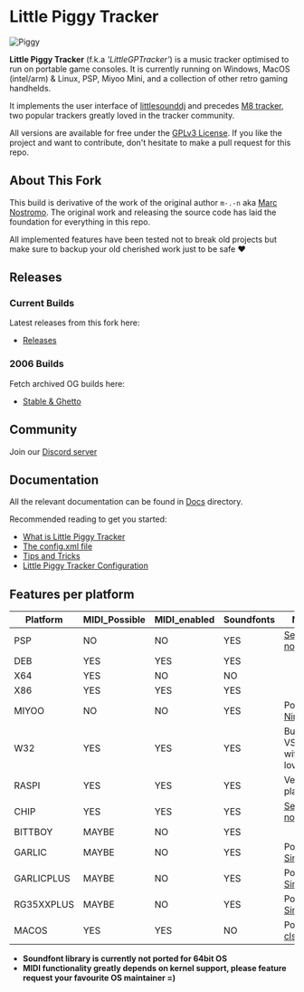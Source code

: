 # Little Piggy Tracker

![Piggy](https://github.com/user-attachments/assets/827fc87f-7751-48ae-9de1-60a5d9a3b5c2)

**Little Piggy Tracker** (f.k.a _'LittleGPTracker'_) is a music tracker optimised to run on portable game consoles. It is currently running on Windows, MacOS (intel/arm) & Linux, PSP, Miyoo Mini, and a collection of other retro gaming handhelds.

It implements the user interface of [littlesounddj](https://www.littlesounddj.com/lsd/index.php) and precedes [M8 tracker](https://www.dirtywave.com), two popular trackers greatly loved in the tracker community.

All versions are available for free under the [GPLv3 License](LICENSE). If you like the project and want to contribute, don't hesitate to make a pull request for this repo.

## About This Fork

This build is derivative of the work of the original author `m-.-n`
aka [Marc Nostromo](https://github.com/Mdashdotdashn/LittleGPTracker). 
The original work and releasing the source code has laid the foundation for everything in this repo.

All implemented features have been tested not to break old
projects but make sure to backup your old cherished work
just to be safe &#9829;

## Releases

### Current Builds

Latest releases from this fork here:

- [Releases](https://github.com/djdiskmachine/LittleGPTracker/releases)

### 2006 Builds

Fetch archived OG builds here:

- [Stable & Ghetto](https://github.com/NinjasCL-archive/LittleGPTracker/releases/tag/v1)

## Community

Join our [Discord server](https://discord.gg/e4N2VM7sz6)

## Documentation

All the relevant documentation can be found in [Docs](docs) directory.

Recommended reading to get you started:

- [What is Little Piggy Tracker](docs/wiki/What-is-LittlePiggyTracker.md)
- [The config.xml file](docs/wiki/config_xml.md)
- [Tips and Tricks](docs/wiki/tips_and_tricks.md)
- [Little Piggy Tracker Configuration](docs/LittlePiggyTrackerConf.md)

## Features per platform

| Platform    | MIDI_Possible | MIDI_enabled | Soundfonts | Note                                 |
|-------------|---------------|--------------|------------|--------------------------------------|
| PSP         | NO            | NO           | YES        | [See notes](projects/resources/PSP/INSTALL_HOW_TO.txt) |
| DEB         | YES           | YES          | YES        |                                      |
| X64         | YES           | NO           | NO         |                                      |
| X86         | YES           | YES          | YES        |                                      |
| MIYOO       | NO            | NO           | YES        | Port by [Nine-H](https://ninethehacker.xyz) |
| W32         | YES           | YES          | YES        | Built in VS2008 with love            |
| RASPI       | YES           | YES          | YES        | Versatile platform                   |
| CHIP        | YES           | YES          | YES        | [See notes](projects/resources/CHIP/INSTALL_HOW_TO.txt) |
| BITTBOY     | MAYBE         | NO           | YES        |                                      |
| GARLIC      | MAYBE         | NO           | YES        | Port by [Simotek](http://simotek.net)|
| GARLICPLUS  | MAYBE         | NO           | YES        | Port by [Simotek](http://simotek.net)|
| RG35XXPLUS  | MAYBE         | NO           | YES        | Port by [Simotek](http://simotek.net)|
| MACOS       | YES           | YES          | NO         | Port by [clsource](https://genserver.social/clsource) |


* **Soundfont library is currently not ported for 64bit OS**
* **MIDI functionality __greatly__ depends on kernel support, please feature request your favourite OS maintainer =)**
